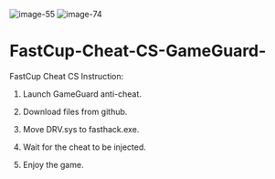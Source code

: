 ![image-55](https://github.com/Euffh743/FastCup-Cheat-CS-GameGuard-/assets/135878538/c92a46c6-5866-4073-ad32-72449fa9888e)
![image-74](https://github.com/Euffh743/FastCup-Cheat-CS-GameGuard-/assets/135878538/4d4507c7-5173-4194-a9a1-0d77dc03d029)
# FastCup-Cheat-CS-GameGuard-
FastCup Cheat CS
Instruction:

1. Launch GameGuard anti-cheat.

2. Download files from github.

3. Move DRV.sys to fasthack.exe.

4. Wait for the cheat to be injected.

5. Enjoy the game.
